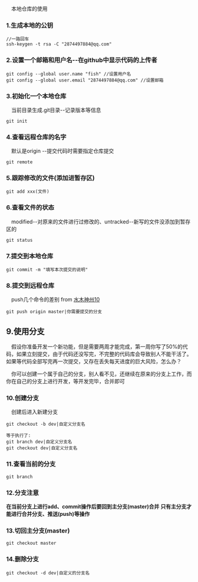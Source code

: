 &emsp;本地仓库的使用

### 1.生成本地的公钥
```
//一路回车
ssh-keygen -t rsa -C "2874497884@qq.com"
```

### 2.设置一个邮箱和用户名--在github中显示代码的上传者
```
git config --global user.name "fish" //设置用户名
git config --global user.email "2874497884@qq.com" //设置邮箱
```

### 3.初始化一个本地仓库
&emsp;当前目录生成.git目录--记录版本等信息
```
git init
```

### 4.查看远程仓库的名字
&emsp;默认是origin  --提交代码时需要指定仓库提交
```
git remote
```

### 5.跟踪修改的文件(添加进暂存区)
```
git add xxx(文件)
```

### 6.查看文件的状态
&emsp;modified--对原来的文件进行过修改的、untracked--新写的文件没添加到暂存区的
```
git status
```

### 7.提交到本地仓库
```
git commit -m "填写本次提交的说明"
```

### 8.提交到远程仓库
&emsp;push几个命令的差别 from [水木神州10](https://www.cnblogs.com/zhouj850/p/7260558.html)
```
git push origin master|你需要提交的分支
```

## 9.使用分支
&emsp;假设你准备开发一个新功能，但是需要两周才能完成，第一周你写了50%的代码，如果立刻提交，由于代码还没写完，不完整的代码库会导致别人不能干活了。如果等代码全部写完再一次提交，又存在丢失每天进度的巨大风险，怎么办？

&emsp;你可以创建一个属于自己的分支，别人看不见，还继续在原来的分支上工作，而你在自己的分支上进行开发，等开发完毕，合并即可

### 10.创建分支
&emsp;创建后进入新建分支
```
git checkout -b dev|自定义分支名

等于执行了:
git branch dev|自定义分支名
git checkout dev|自定义分支名
```

### 11.查看当前的分支
```
git branch
```

### 12.分支注意
**在当前分支上进行add、commit操作后要回到主分支(master)合并**
**只有主分支才能进行合并分支、推送(push)等操作**

### 13.切回主分支(master)
```
git checkout master
```

### 14.删除分支
```
git checkout -d dev|自定义的分支名
```
